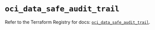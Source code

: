 # `oci_data_safe_audit_trail`

Refer to the Terraform Registry for docs: [`oci_data_safe_audit_trail`](https://registry.terraform.io/providers/oracle/oci/6.18.0/docs/resources/data_safe_audit_trail).
